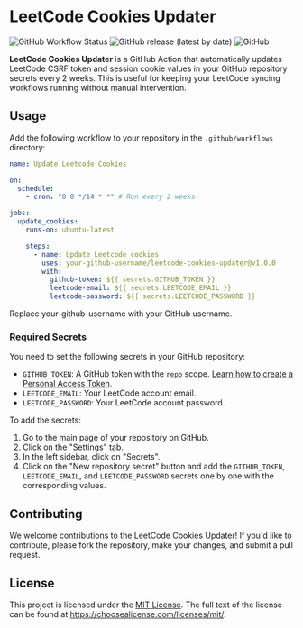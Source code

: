 # LeetCode Cookies Updater

![GitHub Workflow Status](https://img.shields.io/github/workflow/status/your-github-username/leetcode-cookies-updater/Update%20Leetcode%20Cookies)
![GitHub release (latest by date)](https://img.shields.io/github/v/release/your-github-username/leetcode-cookies-updater)
![GitHub](https://img.shields.io/github/license/your-github-username/leetcode-cookies-updater)

**LeetCode Cookies Updater** is a GitHub Action that automatically updates LeetCode CSRF token and session cookie values in your GitHub repository secrets every 2 weeks. This is useful for keeping your LeetCode syncing workflows running without manual intervention.

## Usage

Add the following workflow to your repository in the `.github/workflows` directory:

```yaml
name: Update Leetcode Cookies

on:
  schedule:
    - cron: "0 0 */14 * *" # Run every 2 weeks

jobs:
  update_cookies:
    runs-on: ubuntu-latest

    steps:
      - name: Update Leetcode cookies
        uses: your-github-username/leetcode-cookies-updater@v1.0.0
        with:
          github-token: ${{ secrets.GITHUB_TOKEN }}
          leetcode-email: ${{ secrets.LEETCODE_EMAIL }}
          leetcode-password: ${{ secrets.LEETCODE_PASSWORD }}
```

Replace your-github-username with your GitHub username.

### Required Secrets

You need to set the following secrets in your GitHub repository:

- `GITHUB_TOKEN`: A GitHub token with the `repo` scope. [Learn how to create a Personal Access Token](https://docs.github.com/en/authentication/keeping-your-account-and-data-secure/creating-a-personal-access-token).
- `LEETCODE_EMAIL`: Your LeetCode account email.
- `LEETCODE_PASSWORD`: Your LeetCode account password.

To add the secrets:

1. Go to the main page of your repository on GitHub.
2. Click on the "Settings" tab.
3. In the left sidebar, click on "Secrets".
4. Click on the "New repository secret" button and add the `GITHUB_TOKEN`, `LEETCODE_EMAIL`, and `LEETCODE_PASSWORD` secrets one by one with the corresponding values.

## Contributing

We welcome contributions to the LeetCode Cookies Updater! If you'd like to contribute, please fork the repository, make your changes, and submit a pull request.

## License

This project is licensed under the [MIT License](LICENSE). The full text of the license can be found at https://choosealicense.com/licenses/mit/.
